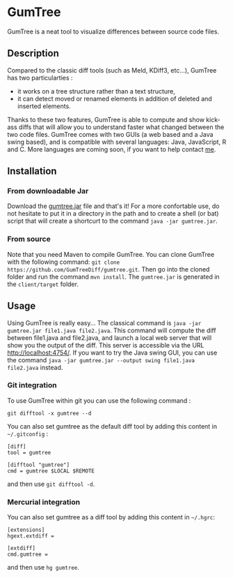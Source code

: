 # GumTree

GumTree is a neat tool to visualize differences between source code files.

## Description

Compared to the classic diff tools (such as Meld, KDiff3, etc...), GumTree has two particularties :

* it works on a tree structure rather than a text structure,
* it can detect moved or renamed elements in addition of deleted and inserted elements.

Thanks to these two features, GumTree is able to compute and show kick-ass diffs that will allow you to understand faster what changed between the two code files. GumTree comes with two GUIs (a web based and a Java swing based), and is compatible with several languages: Java, JavaScript, R and C. More languages are coming soon, if you want to help contact [me](www.labri.fr/perso/falleri).

## Installation

### From downloadable Jar

Download the [gumtree.jar](https://drive.google.com/file/d/0B0S2lIHclUdwOUVEXzVKUjVWM1U/view?usp=sharing) file and that's it! For a more confortable use, do not hesitate to put it in a directory in the path and to create a shell (or bat) script that will create a shortcurt to the command `java -jar gumtree.jar`.

### From source

Note that you need Maven to compile GumTree. You can clone GumTree with the following command: `git clone https://github.com/GumTreeDiff/gumtree.git`. Then go into the cloned folder and run the command `mvn install`. The `gumtree.jar` is generated in the `client/target` folder.

## Usage

Using GumTree is really easy... The classical command is `java -jar gumtree.jar file1.java file2.java`. This command will compute the diff between file1.java and file2.java, and launch a local web server that will show you the output of the diff. This server is accessible via the URL [http://localhost:4754/](http://localhost:4754/). If you want to try the Java swing GUI, you can use the command `java -jar gumtree.jar --output swing file1.java file2.java` instead.

### Git integration

To use GumTree within git you can use the following command : 

`git difftool -x gumtree --d`

You can also set gumtree as the default diff tool by adding this content in `~/.gitconfig` : 

```
[diff]
tool = gumtree

[difftool "gumtree"]
cmd = gumtree $LOCAL $REMOTE
```

and then use `git difftool -d`.

### Mercurial integration
You can also set gumtree as a diff tool by adding this content in `~/.hgrc`: 

```
[extensions]
hgext.extdiff =

[extdiff]
cmd.gumtree =
```
and then use `hg gumtree`.
